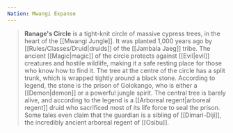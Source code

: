 ```yaml
---
Nation: Mwangi Expanse
---
```


> **Ranage's Circle** is a tight-knit circle of massive cypress trees, in the heart of the [[Mwangi Jungle]]. It was planted 1,000 years ago by [[Rules/Classes/Druid|druids]] of the [[Jambala Jaeg]] tribe. The ancient [[Magic|magic]] of the circle protects against [[Evil|evil]] creatures and hostile wildlife, making it a safe resting place for those who know how to find it. The tree at the centre of the circle has a split trunk, which is wrapped tightly around a black stone. According to legend, the stone is the prison of Golokango, who is either a [[Demon|demon]] or a powerful jungle spirit. The central tree is barely alive, and according to the legend is a [[Arboreal regent|arboreal regent]] druid who sacrificed most of its life force to seal the prison. Some tales even claim that the guardian is a sibling of [[Dimari-Diji]], the incredibly ancient arboreal regent of [[Osibu]].








